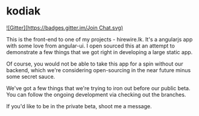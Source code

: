 kodiak
======
[![Gitter](https://badges.gitter.im/Join Chat.svg)](https://gitter.im/ncthis/kodiak?utm_source=badge&utm_medium=badge&utm_campaign=pr-badge)

This is the front-end to one of my projects - hirewire.lk. It's a angularjs app with some love from angular-ui. I open sourced this at an attempt to demonstrate a few things that we got right in developing a large static app.

Of course, you would not be able to take this app for a spin without our backend, which we're considering open-sourcing in the near future minus some secret sauce.

We've got a few things that we're trying to iron out before our public beta. You can follow the ongoing development via checking out the branches.

If you'd like to be in the private beta, shoot me a message.

